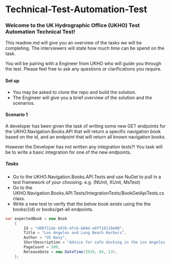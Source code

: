 # Technical-Test-Automation-Test

### Welcome to the UK Hydrographic Office (UKHO) Test Automation Technical Test!

This readme.md will give you an overview of the tasks we will be completing. The interviewers will state how much time can be spend on the task.

You will be pairing with a Engineer from UKHO who will guide you through the test. Please feel free to ask any questions or clarifications you require.

#### Set up
* You may be asked to clone the repo and build the solution.
* The Engineer will give you a brief overview of the solution and the scenarios.

#### Scenario 1

A developer has been given the task of writing some new GET endpoints for the UKHO.Navigation.Books.API that will return a specific navigation book based on the id, and an endpoint that will return all known navigation books.

However the Developer has not written any integration tests?! You task will be to write a basic integration for one of the new endpoints.

##### Tasks

* Go to the UKHO.Navigation.Books.API.Tests and use NuGet to pull in a test framework of your choosing. e.g. (NUnit, XUnit, MsTest)
* Go to the UKHO.Navigation.Books.API.Tests/IntegrationTests/BookGetApiTests.cs class.
* Write a new test to verify that the below book exists using the the books/{id} or books/get-all endpoints.

```csharp
var expectedBook = new Book
    {
        Id = "d0bf11de-b97b-4fcb-b84d-e0ff18119e08",
        Title = "Los Angeles and Long Beach Harbors",
        Author = "US Navy",
        ShortDescription = "Advice for safe docking in the Los Angeles harbours",
        PageCount = 500,
        ReleaseDate = new DateTime(2019, 04, 13),
    };
```




